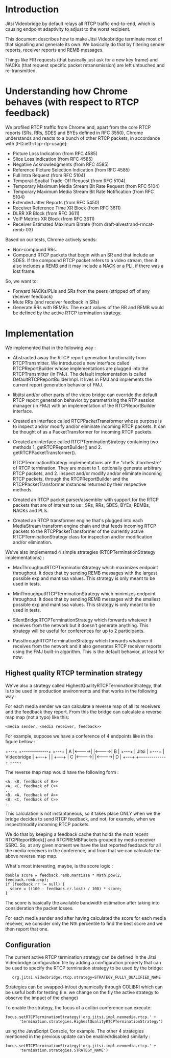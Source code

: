 Introduction
============

Jitsi Videobridge by default relays all RTCP traffic end-to-end, which
is causing endpoint adaptivity to adjust to the worst recipient.

This document describes how to make Jitsi Videobridge terminate most
of that signalling and generate its own. We basically do that by
filtering sender reports, receiver reports and REMB messages.

Things like FIR requests (that basically just ask for a new key frame)
and NACKs (that request specific packet retransmission) are left
untouched and re-transmitted.

Understanding how Chrome behaves (with respect to RTCP feedback)
================================================================

We profiled RTCP traffic from Chrome and, apart from the core RTCP
reports (SRs, RRs, SDES and BYEs defined in RFC 3550), Chrome
understands and reacts to a bunch of other RTCP packets, in accordance
with [I-D.ietf-rtcp-rtp-usage]:

- Picture Loss Indication                              (from RFC 4585)
- Slice Loss Indication                                (from RFC 4585)
- Negative Acknowledgments                             (from RFC 4585)
- Reference Picture Selection Indication               (from RFC 4585)
- Full Intra Request                                   (from RFC 5104)
- Temporal-Spatial Trade-Off Request                   (from RFC 5104)
- Temporary Maximum Media Stream Bit Rate Request      (from RFC 5104)
- Temporary Maximum Media Stream Bit Rate Notification (from RFC 5104)
- Extended Jitter Reports                              (from RFC 5450)
- Receiver Reference Time XR Block                     (from RFC 3611)
- DLRR XR Block                                        (from RFC 3611)
- VoIP Metrics XR Block                                (from RFC 3611)
- Receiver Estimated Maximum Bitrate (from draft-alvestrand-rmcat-remb-03) 

Based on our tests, Chrome actively sends:

- Non-compound RRs.
- Compound RTCP packets that begin with an SR and that include an
  SDES. If the compound RTCP packet refers to a video stream, then it
  also includes a REMB and it may include a NACK or a PLI, if there
  was a lost frame.

So, we want to:

- Forward NACKs/PLIs and SRs from the peers (stripped off of any
  receiver feedback)
- Mute RRs (and receiver feedback in SRs)
- Generate RRs with REMBs. The exact values of the RR and REMB would
  be defined by the active RTCP termination strategy.

Implementation
==============

We implemented that in the following way :

- Abstracted away the RTCP report generation functionality from
  RTCPTransmitter. We introduced a new interface called
  RTCPReportBuilder whose implementations are plugged into the
  RTCPTransmitter (in FMJ). The default implementation is called
  DefaultRTCPReportBuilderImpl. It lives in FMJ and implements the
  current report generation behavior of FMJ.
  
- libjitsi and/or other parts of the video bridge can override the
  default RTCP report generation behavior by parametrizing the RTP
  session manager (in FMJ) with an implementation of the
  RTCPReportBuilder interface.
  
- Created an interface called RTCPPacketTransformer whose purpose is
  to inspect and/or modify and/or eliminate incoming RTCP packets. It
  can be thought of as a PacketTransformer for incoming RTCP packets.
  
- Created an interface called RTCPTerminationStrategy containing two
  methods 1. getRTCPReportBuilder() and 2. getRTCPPacketTransformer().
  
  RTCPTerminationStrategy implementations are the "chefs d'orchestre"
  of RTCP termination. They are meant to 1. optionally generate
  arbitrary RTCP packets, and 2. inspect and/or modify and/or
  eliminate incoming RTCP packets, through the RTCPReportBuilder and
  the RTCPPacketTransformer instances returned by their respective
  methods.
  
- Created an RTCP packet parser/assembler with support for the RTCP
  packets that are of interest to us : SRs, RRs, SDES, BYEs, REMBs,
  NACKs and PLIs.
  
- Created an RTCP transformer engine that's plugged into each
  MediaStream transform engine chain and that feeds incoming RTCP
  packets to the RTCPPacketTransformer of the currently active
  RTCPTerminationStrategy class for inspection and/or modification
  and/or elimination.

We've also implemented 4 simple strategies (RTCPTerminationStrategy
implementations) :

- MaxThroughputRTCPTerminationStrategy which maximizes endpoint
  throughput. It does that by sending REMB messages with the largest
  possible exp and mantissa values. This strategy is only meant to be
  used in tests.

- MinThroughputRTCPTerminationStrategy which minimizes endpoint
  throughput. It does that by sending REMB messages with the smallest
  possible exp and mantissa values. This strategy is only meant to be
  used in tests.

- SilentBridgeRTCPTerminationStrategy which forwards whatever it
  receives from the network but it doesn't generate anything. This
  strategy will be useful for conferences for up to 2 participants.

- PassthroughRTCPTerminationStrategy which forwards whatever it
  receives from the network and it also generates RTCP receiver
  reports using the FMJ built-in algorithm. This is the default
  behavior, at least for now.

Highest quality RTCP termination strategy
-----------------------------------------

We've also a strategy called HighestQualityRTCPTerminationStrategy,
that is to be used in production environments and that works in the
following way :

For each media sender we can calculate a reverse map of all its
receivers and the feedback they report. From this the bridge can
calculate a reverse map map (not a typo) like this:

    <media sender, <media receiver, feedback>>

For example, suppose we have a conference of 4 endpoints like in the
figure bellow :

   +---+      +-------------+      +---+
   | A |<---->|             |<---->| B |
   +---+      |    Jitsi    |      +---+
              | Videobridge |
   +---+      |             |      +---+
   | C |<---->|             |<---->| D |
   +---+      +-------------+      +---+

The reverse map map would have the following form :

    <A, <B, feedback of B>>
	<A, <C, feedback of C>>
	...
	<B, <A, feedback of A>>
	<B, <C, feedback of C>>
	...

This calculation is not instantaneous, so it takes place ONLY when we
the bridge decides to send RTCP feedback, and not, for example, when
we inspect/modify incoming RTCP packets.

We do that by keeping a feedback cache that holds the most recent
RTCPReportBlock[] and RTCPREMBPackets grouped by media receiver
SSRC. So, at any given moment we have the last reported feedback for
all the media receivers in the conference, and from that we can
calculate the above reverse map map.

What's most interesting, maybe, is the score logic :


    double score = feedback.remb.mantissa * Math.pow(2, feedback.remb.exp);
    if (feedback.rr != null) {
      score = ((100 - feedback.rr.lost) / 100) * score;
    }


The score is basically the available bandwidth estimation after taking
into consideration the packet losses.

For each media sender and after having calculated the score for each
media receiver, we consider only the Nth percentile to find the best
score and we then report that one.

Configuration
-------------

The current active RTCP termination strategy can be defined in the
Jitsi Videobridge configuration file by adding a configuration
property that can be used to specify the RTCP termination strategy to
be used by the bridge:

       org.jitsi.videobridge.rtcp.strategy=STRATEGY_FULLY_QUALIFIED_NAME

Strategies can be swapped-in/out dynamically through COLIBRI which
can be useful both for testing (i.e. we change on the fly the active
strategy to observe the impact of the change)

To enable the strategy, the focus of a colibri conference can execute:

    focus.setRTCPTerminationStrategy('org.jitsi.impl.neomedia.rtcp.' +
	      'termination.strategies.HighestQualityRTCPTerminationStrategy')

using the JavaScript Console, for example. The other 4 strategies
mentioned in the previous update can be enabled/disabled similarly :

    focus.setRTCPTerminationStrategy('org.jitsi.impl.neomedia.rtcp.' +
	      'termination.strategies.STRATEGY_NAME')

